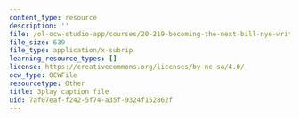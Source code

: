 ```yaml
---
content_type: resource
description: ''
file: /ol-ocw-studio-app/courses/20-219-becoming-the-next-bill-nye-writing-and-hosting-the-educational-show-january-iap-2015/7af07eaff2425f74a35f9324f152862f_SAQxC4DHic0.vtt
file_size: 639
file_type: application/x-subrip
learning_resource_types: []
license: https://creativecommons.org/licenses/by-nc-sa/4.0/
ocw_type: OCWFile
resourcetype: Other
title: 3play caption file
uid: 7af07eaf-f242-5f74-a35f-9324f152862f
---
```

